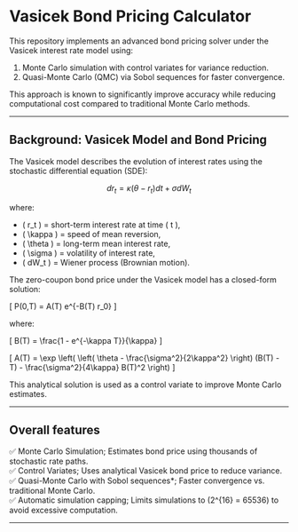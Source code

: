 # Vasicek Bond Pricing Calculator


This repository implements an advanced bond pricing solver under the Vasicek interest rate model using:
1. Monte Carlo simulation with control variates for variance reduction.
2. Quasi-Monte Carlo (QMC) via Sobol sequences for faster convergence.

This approach is known to significantly improve accuracy while reducing computational cost compared to traditional Monte Carlo methods.

---

## Background: Vasicek Model and Bond Pricing

The Vasicek model describes the evolution of interest rates using the stochastic differential equation (SDE):

$$
dr_t = \kappa (\theta - r_t) dt + \sigma dW_t
$$

where:
- \( r_t \) = short-term interest rate at time \( t \),
- \( \kappa \) = speed of mean reversion,
- \( \theta \) = long-term mean interest rate,
- \( \sigma \) = volatility of interest rate,
- \( dW_t \) = Wiener process (Brownian motion).

The zero-coupon bond price under the Vasicek model has a closed-form solution:

\[
P(0,T) = A(T) e^{-B(T) r_0}
\]

where:

\[
B(T) = \frac{1 - e^{-\kappa T}}{\kappa}
\]

\[
A(T) = \exp \left( \left( \theta - \frac{\sigma^2}{2\kappa^2} \right) (B(T) - T) - \frac{\sigma^2}{4\kappa} B(T)^2 \right)
\]

This analytical solution is used as a control variate to improve Monte Carlo estimates.

---

## Overall features

✅ Monte Carlo Simulation; Estimates bond price using thousands of stochastic rate paths.  
✅ Control Variates; Uses analytical Vasicek bond price to reduce variance.  
✅ Quasi-Monte Carlo with Sobol sequences*; Faster convergence vs. traditional Monte Carlo.  
✅ Automatic simulation capping; Limits simulations to \(2^{16} = 65536\) to avoid excessive computation.  

---


